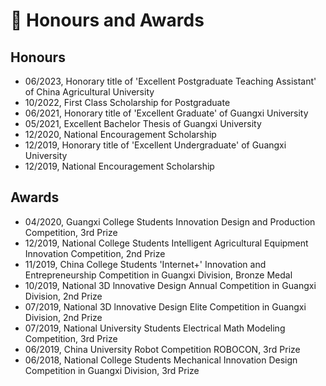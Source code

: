 # 🏅 Honours and Awards
## Honours
- 06/2023, Honorary title of 'Excellent Postgraduate Teaching Assistant' of China Agricultural University
- 10/2022, First Class Scholarship for Postgraduate
- 06/2021, Honorary title of 'Excellent Graduate' of Guangxi University
- 05/2021, Excellent Bachelor Thesis of Guangxi University
- 12/2020, National Encouragement Scholarship
- 12/2019, Honorary title of 'Excellent Undergraduate' of Guangxi University
- 12/2019, National Encouragement Scholarship
<!-- * 大创优秀结题 -->

## Awards
- 04/2020, Guangxi College Students Innovation Design and Production Competition, 3rd Prize
- 12/2019, National College Students Intelligent Agricultural Equipment Innovation Competition, 2nd Prize
- 11/2019, China College Students 'Internet+' Innovation and Entrepreneurship Competition in Guangxi Division, Bronze Medal
- 10/2019, National 3D lnnovative Design Annual Competition in Guangxi Division, 2nd Prize
- 07/2019, National 3D lnnovative Design Elite Competition in Guangxi Division, 2nd Prize
- 07/2019, National University Students Electrical Math Modeling Competition, 3rd Prize
- 06/2019, China University Robot Competition ROBOCON, 3rd Prize
- 06/2018, National College Students Mechanical Innovation Design Competition in Guangxi Division, 3rd Prize